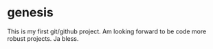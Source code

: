 # genesis
This is my first git/github project.
Am looking forward to be code more robust projects.
Ja bless.
